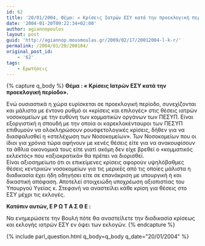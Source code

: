 ```yaml
---
id: 62
title: '20/01/2004, Θέμα: « Kρίσεις Ιατρών ΕΣΥ κατά την προεκλογική περίοδο».'
date: '2004-01-20T09:22:34+02:00'
author: agiannopoulos
layout: post
guid: 'http://agiannop.mousmoulas.gr/2009/02/17/20012004-l-k-r/'
permalink: /2004/01/20/200104/
original_post_id:
    - '62'
tags:
    - Ερωτήσεις
---
```


{% capture q_body %}
**Θέμα : « Kρίσεις Ιατρών ΕΣΥ κατά την προεκλογική περίοδο».**

Ενώ ουσιαστικά η χώρα ευρίσκεται σε προεκλογική περίοδο, συνεχίζονται και μάλιστα με έντονο ρυθμό οι «κρίσεις και επιλογές» στις θέσεις ιατρών νοσοκομείων με την ευθύνη των κομματικών οργάνων των ΠΕΣΥΠ. Είναι εξοργιστική η σπουδή με την οποία οι καρεκλοκένταυροι των ΠΕΣΥΠ επιθυμούν να ολοκληρώσουν ρουσφετολογικές κρίσεις, δήθεν για να διασφαλισθεί η «στελέχωση των Νοσοκομείων». Των Νοσοκομείων που οι ίδιοι για χρόνια τώρα αφήνουν με κενές θέσεις είτε για να ανακουφίσουν τα άθλια οικονομικά τους είτε γιατί ακόμη δεν είχε βρεθεί ο «κομματικός εκλεκτός» που «αξιοκρατικά» θα πρέπει να διορισθεί.  
Είναι αξιοσημείωτο ότι οι επικείμενες κρίσεις αφορούν υψηλόβαθμες θέσεις κεντρικών νοσοκομείων για τις μερικές από τις οποίες μάλιστα η διαδικασία έχει ήδη οδηγήσει είτε σε επανάκριση με υπουργική ή και δικαστική απόφαση. Αποτελεί στοιχειώδη υποχρέωση αξιοπιστίας του Υπουργού Υγείας κ. Στεφανή να αναστείλει κάθε κρίση για θέσεις στο ΕΣΥ μέχρι τις εκλογές.

**Κατόπιν αυτών, Ε Ρ Ω Τ Α Σ Θ Ε :**

Να ενημερώσετε την Βουλή πότε θα αναστείλετε την διαδικασία κρίσεως και εκλογής ιατρών ΕΣΥ εν όψει των εκλογών.
{% endcapture %}

{% include parl_question.html q_body=q_body q_date="20/01/2004" %}